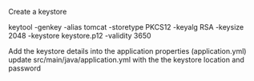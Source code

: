 Create a keystore

keytool -genkey -alias tomcat -storetype PKCS12 -keyalg RSA -keysize 2048 -keystore keystore.p12 -validity 3650

Add the keystore details into the application properties (application.yml)
update src/main/java/application.yml with the the keystore location and password
